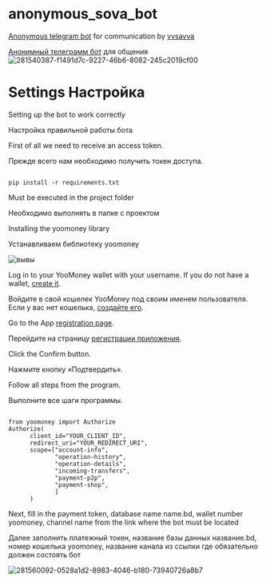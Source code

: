 # anonymous_sova_bot
[Anonymous telegram bot](https://t.me/anonymous_sova_bot) for communication by [vvsavva](@vvsavva)

[Анонимный телеграмм бот](https://t.me/anonymous_sova_bot) для общения
![281540387-f1491d7c-9227-46b6-8082-245c2019cf00](https://github.com/vvsavva/anonymous_sova_bot/assets/63454532/91a1ffff-afef-4e7c-b04d-ed1352a0991a)
# Settings Настройка 
Setting up the bot to work correctly

Настройка правильной работы бота

First of all we need to receive an access token.

Прежде всего нам необходимо получить токен доступа.

```

pip install -r requirements.txt

```
Must be executed in the project folder

Необходимо выполнять в папке с проектом

Installing the yoomoney library

Устанавливаем библиотеку yoomoney

![вывы](https://github.com/vvsavva/anonymous_sova_bot/assets/63454532/35982b7c-4b0b-4059-bd29-9dce0621191b)


Log in to your YooMoney wallet with your username. If you do not have a wallet, [create it](https://yoomoney.ru/reg).

Войдите в свой кошелек YooMoney под своим именем пользователя. Если у вас нет кошелька, [создайте его](https://yoomoney.ru/reg).

Go to the App [registration page](https://yoomoney.ru/myservices/new).

Перейдите на страницу [регистрации приложения](https://yoomoney.ru/myservices/new).

Click the Confirm button.

Нажмите кнопку «Подтвердить».

Follow all steps from the program.

Выполните все шаги программы.
```

from yoomoney import Authorize
Authorize(
      client_id="YOUR_CLIENT_ID",
      redirect_uri="YOUR_REDIRECT_URI",
      scope=["account-info",
             "operation-history",
             "operation-details",
             "incoming-transfers",
             "payment-p2p",
             "payment-shop",
             ]
      )

```
Next, fill in the payment token, database name name.bd, wallet number
yoomoney, channel name from the link where the bot must be located

Далее заполнить платежный токен, название базы данных название.bd, номер кошелька
yoomoney, название канала из  ссылки где обязательно должен состоять бот


![281560092-0528a1d2-8983-4046-b180-73940726a8b7](https://github.com/vvsavva/anonymous_sova_bot/assets/63454532/d9a273cd-47ce-4ec4-b55f-ec9cea13311f)


